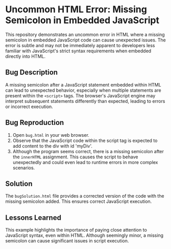# Uncommon HTML Error: Missing Semicolon in Embedded JavaScript

This repository demonstrates an uncommon error in HTML where a missing semicolon in embedded JavaScript code can cause unexpected issues.  The error is subtle and may not be immediately apparent to developers less familiar with JavaScript's strict syntax requirements when embedded directly into HTML.

## Bug Description

A missing semicolon after a JavaScript statement embedded within HTML can lead to unexpected behavior, especially when multiple statements are present within the `<script>` tags.  The browser's JavaScript engine may interpret subsequent statements differently than expected, leading to errors or incorrect execution.

## Bug Reproduction

1. Open `bug.html` in your web browser.
2. Observe that the JavaScript code within the script tag is expected to add content to the div with id 'myDiv'.
3. Although the program seems correct, there is a missing semicolon after the `innerHTML` assignment. This causes the script to behave unexpectedly and could even lead to runtime errors in more complex scenarios.

## Solution

The `bugSolution.html` file provides a corrected version of the code with the missing semicolon added. This ensures correct JavaScript execution.

## Lessons Learned

This example highlights the importance of paying close attention to JavaScript syntax, even within HTML.  Although seemingly minor, a missing semicolon can cause significant issues in script execution.